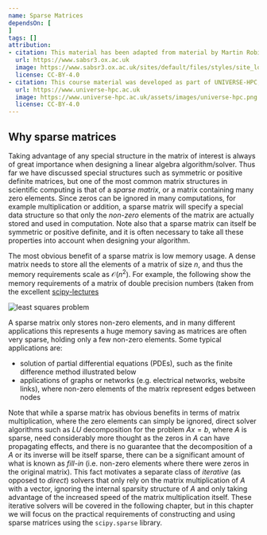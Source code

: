 ```yaml
---
name: Sparse Matrices
dependsOn: [
]
tags: []
attribution: 
- citation: This material has been adapted from material by Martin Robinson from the "Scientific Computing" module of the SABS R³ Center for Doctoral Training.
  url: https://www.sabsr3.ox.ac.uk
  image: https://www.sabsr3.ox.ac.uk/sites/default/files/styles/site_logo/public/styles/site_logo/public/sabsr3/site-logo/sabs_r3_cdt_logo_v3_111x109.png
  license: CC-BY-4.0
- citation: This course material was developed as part of UNIVERSE-HPC, which is funded through the SPF ExCALIBUR programme under grant number EP/W035731/1 
  url: https://www.universe-hpc.ac.uk
  image: https://www.universe-hpc.ac.uk/assets/images/universe-hpc.png
  license: CC-BY-4.0
---
```


## Why sparse matrices

Taking advantage of any special structure in the matrix of interest is always of great 
importance when designing a linear algebra algorithm/solver. Thus far we have discussed 
special structures such as symmetric or positive definite matrices, but one of the most 
common matrix structures in scientific computing is that of a *sparse matrix*, or a 
matrix containing many zero elements. Since zeros can be ignored in many computations, 
for example multiplication or addition, a sparse matrix will specify a special data 
structure so that only the *non-zero* elements of the matrix are actually stored and 
used in computation. Note also that a sparse matrix can itself be symmetric or positive 
definite, and it is often necessary to take all these properties into account when 
designing your algorithm.

The most obvious benefit of a sparse matrix is low memory usage. A dense matrix needs to 
store all the elements of a matrix of size $n$, and thus the memory requirements scale 
as $\mathcal{O}(n^2)$. For example, the following show the memory requirements of a 
matrix of double precision numbers (taken from the excellent 
[scipy-lectures](http://scipy-lectures.org/advanced/scipy_sparse/introduction.html#why-sparse-matrices) 


![least squares problem](images/sparse_versus_dense.svg)

A sparse matrix only stores non-zero elements, and in many different applications this 
represents a huge memory saving as matrices are often very sparse, holding only a few 
non-zero elements. Some typical applications are:

- solution of partial differential equations (PDEs), such as the finite difference 
  method illustrated below
- applications of graphs or networks (e.g. electrical networks, website links), where 
  non-zero elements of the matrix represent edges between nodes


Note that while a sparse matrix has obvious benefits in terms of matrix multiplication, 
where the zero elements can simply be ignored, direct solver algorithms such as $LU$ 
decomposition for the problem $Ax = b$, where $A$ is sparse, need considerably more 
thought as the zeros in $A$ can have propagating effects, and there is no guarantee that 
the decomposition of a $A$ or its inverse will be itself sparse, there can be a 
significant amount of what is known as *fill-in* (i.e. non-zero elements where there 
were zeros in the original matrix). This fact motivates a separate class of *iterative* 
(as opposed to *direct*) solvers that only rely on the matrix multiplication of $A$ with 
a vector, ignoring the internal sparsity structure of $A$ and only taking advantage of 
the increased speed of the matrix multiplication itself. These iterative solvers will be 
covered in the following chapter, but in this chapter we will focus on the practical 
requirements of constructing and using sparse matrices using the `scipy.sparse` library.

